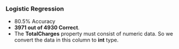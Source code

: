 ### Logistic Regression
- 80.5% Accuracy 
- **3971 out of 4930 Correct**.  
- The **TotalCharges** property must consist of numeric data. So we convert the data in this column to **int** type.  
